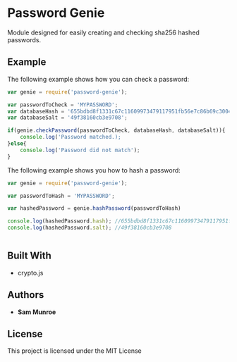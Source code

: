 # Password Genie

Module designed for easily creating and checking sha256 hashed passwords. 

## Example

The following example shows how you can check a password:

```js
var genie = require('password-genie');

var passwordToCheck = 'MYPASSWORD';
var databaseHash = '655bdbd8f1331c67c11609973479117951fb56e7c86b69c30048fda8241c92fb';
var databaseSalt = '49f38160cb3e9708';

if(genie.checkPassword(passwordToCheck, databaseHash, databaseSalt)){
    console.log('Password matched.);
}else{
    console.log('Password did not match');
}
```

The following example shows you how to hash a password:

```js
var genie = require('password-genie');

var passwordToHash = 'MYPASSWORD';

var hashedPassword = genie.hashPassword(passwordToHash)

console.log(hashedPassword.hash); //655bdbd8f1331c67c11609973479117951fb56e7c86b69c30048fda8241c92fb
console.log(hashedPassword.salt); //49f38160cb3e9708



```



## Built With

* crypto.js


## Authors

* **Sam Munroe**

## License

This project is licensed under the MIT License